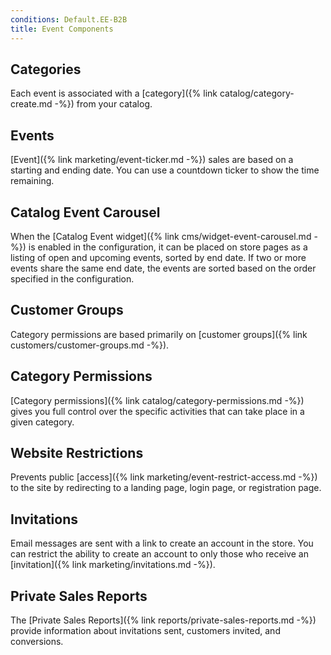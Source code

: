 ```yaml
---
conditions: Default.EE-B2B
title: Event Components
---
```


## Categories

Each event is associated with a [category]({% link catalog/category-create.md -%}) from your catalog.

## Events

[Event]({% link marketing/event-ticker.md -%}) sales are based on a starting and ending date. You can use a countdown ticker to show the time remaining.

## Catalog Event Carousel

When the [Catalog Event widget]({% link cms/widget-event-carousel.md -%}) is enabled in the configuration, it can be placed on store pages as a listing of open and upcoming events, sorted by end date. If two or more events share the same end date, the events are sorted based on the order specified in the configuration.

## Customer Groups

Category permissions are based primarily on [customer groups]({% link customers/customer-groups.md -%}).

## Category Permissions

[Category permissions]({% link catalog/category-permissions.md -%}) gives you full control over the specific activities that can take place in a given category.

## Website Restrictions

Prevents public [access]({% link marketing/event-restrict-access.md -%}) to the site by redirecting to a landing page, login page, or registration page.

## Invitations

Email messages are sent with a link to create an account in the store. You can restrict the ability to create an account to only those who receive an [invitation]({% link marketing/invitations.md -%}).

## Private Sales Reports

The [Private Sales Reports]({% link reports/private-sales-reports.md -%}) provide information about invitations sent, customers invited, and conversions.
